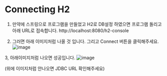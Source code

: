 # Connecting H2

1. 만약에 스프링으로 프로그램을 만들었고 H2로 DB설정 하였으면 프로그램 돌리고 아래 URL로 접속합니다. 
http://localhost:8080/h2-console 

2. 그러면 아래 이미지처럼 나올 것 입니다. 그리고 Connect 버튼을 클릭해주세요.
![image](https://user-images.githubusercontent.com/90609214/150941450-7078a594-fa44-4e43-85a0-7ca996bcdfa8.png)

3, 아래이미지처럼 나오면 성공입니다. 
![image](https://user-images.githubusercontent.com/90609214/150942390-cc90e5cd-82d7-434b-b931-9042a3737ae9.png)

(위에 이미지처럼 안나오면 JDBC URL 확인해주세요)

